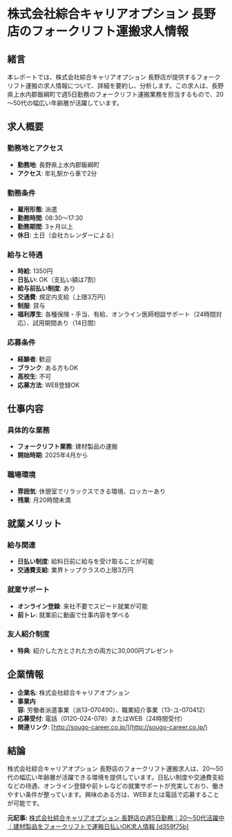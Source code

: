 # 株式会社綜合キャリアオプション 長野店のフォークリフト運搬求人情報

## 緒言

本レポートでは、株式会社綜合キャリアオプション 長野店が提供するフォークリフト運搬の求人情報について、詳細を要約し、分析します。この求人は、長野県上水内郡飯綱町で週5日勤務のフォークリフト運搬業務を担当するもので、20～50代の幅広い年齢層が活躍しています。

## 求人概要

### 勤務地とアクセス
- **勤務地**: 長野県上水内郡飯綱町
- **アクセス**: 牟礼駅から車で2分

### 勤務条件
- **雇用形態**: 派遣
- **勤務時間**: 08:30～17:30
- **勤務期間**: 3ヶ月以上
- **休日**: 土日（会社カレンダーによる）

### 給与と待遇
- **時給**: 1350円
- **日払い**: OK（支払い額は7割）
- **給与前払い制度**: あり
- **交通費**: 規定内支給（上限3万円）
- **制服**: 貸与
- **福利厚生**: 各種保険・手当、有給、オンライン医師相談サポート（24時間対応）、試用期間あり（14日間）

### 応募条件
- **経験者**: 歓迎
- **ブランク**: ある方もOK
- **高校生**: 不可
- **応募方法**: WEB登録OK

## 仕事内容

### 具体的な業務
- **フォークリフト業務**: 建材製品の運搬
- **開始時期**: 2025年4月から

### 職場環境
- **雰囲気**: 休憩室でリラックスできる環境、ロッカーあり
- **残業**: 月20時間未満

## 就業メリット

### 給与関連
- **日払い制度**: 給料日前に給与を受け取ることが可能
- **交通費支給**: 業界トップクラスの上限3万円

### 就業サポート
- **オンライン登録**: 来社不要でスピード就業が可能
- **前トレ**: 就業前に動画で仕事内容を学べる

### 友人紹介制度
- **特典**: 紹介した方とされた方の両方に30,000円プレゼント

## 企業情報

- **企業名**: 株式会社綜合キャリアオプション
- **事業内容**: 労働者派遣事業（派13-070490）、職業紹介事業（13-ユ-070412）
- **応募受付**: 電話（0120-024-078）またはWEB（24時間受付）
- **関連リンク**: [http://sougo-career.co.jp/](http://sougo-career.co.jp/)

## 結論

株式会社綜合キャリアオプション 長野店のフォークリフト運搬求人は、20～50代の幅広い年齢層が活躍できる環境を提供しています。日払い制度や交通費支給などの待遇、オンライン登録や前トレなどの就業サポートが充実しており、働きやすい条件が整っています。興味のある方は、WEBまたは電話で応募することが可能です。

**元記事:** [株式会社綜合キャリアオプション 長野店の週5日勤務｜20～50代活躍中｜建材製品をフォークリフトで運搬日払いOK求人情報 [d359f75b]](https://arubaito-next.com/detail/61p5q5/jobs/01JQ9KYJ2Y1GA78X47G4K2S4JE/)